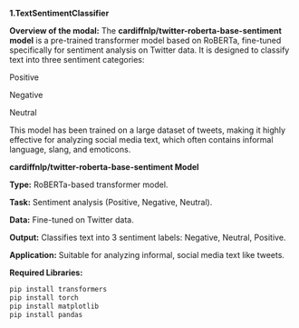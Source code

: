**1.TextSentimentClassifier**

**Overview of the modal:**
The **cardiffnlp/twitter-roberta-base-sentiment model** is a pre-trained transformer model based on RoBERTa, fine-tuned specifically for sentiment analysis on Twitter data. It is designed to classify text into three sentiment categories:

Positive

Negative

Neutral

This model has been trained on a large dataset of tweets, making it highly effective for analyzing social media text, which often contains informal language, slang, and emoticons.

**cardiffnlp/twitter-roberta-base-sentiment Model**

**Type:** RoBERTa-based transformer model.

**Task:** Sentiment analysis (Positive, Negative, Neutral).

**Data:** Fine-tuned on Twitter data.

**Output:** Classifies text into 3 sentiment labels: Negative, Neutral, Positive.

**Application:** Suitable for analyzing informal, social media text like tweets.


**Required Libraries:**
```bash
pip install transformers
pip install torch
pip install matplotlib
pip install pandas

